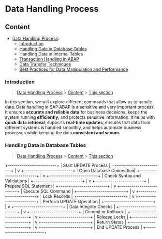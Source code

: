 # Data Handling Process

## Content

-  [Data Handling Process](Data_Handling_Process.md):
    - [Introduction](#Introduction)
    - [Handling Data in Database Tables](#sap_tables)
    - [Handling Data in Internal Tables](#internal_tables)
    - [Transaction Handling in ABAP](#transaction)
    - [Data Transfer Techniques](#data_transfer)
    - [Best Practices for Data Manipulation and Performance](#performance)

 
### Introduction

> [Data Handling Process](#Data_Handling_Process) > [Content](#Content) > [This section](#Introduction)

In this section, we will explore different commands that allow us to handle data. Data handling in SAP ABAP is a sensitive and very important process. It ensures **accurate and reliable data** for business decisions, keeps the system running **efficiently**, and protects sensitive information. It helps with **quick data retrieval**, supports **real-time updates**,  ensures that data from different systems is handled smoothly, and helps automate business processes while keeping the data **consistent and secure**.

### Handling Data in Database Tables

> [Data Handling Process](#Data_Handling_Process) > [Content](#Content) > [This section](#sap_tables)

+-------------------------+
|   Start UPDATE Process  |
+-------------------------+
            |
            v
+-------------------------+
| Open Database Connection|
+-------------------------+
            |
            v
+-------------------------+
| Check Syntax and Validations |
+-------------------------+
            |
            v
+-------------------------+
| Prepare SQL Statement  |
+-------------------------+
            |
            v
+-------------------------+
| Execute SQL Command     |
+-------------------------+
            |
            v
+-------------------------+
| Lock Records            |
+-------------------------+
            |
            v
+-------------------------+
| Perform UPDATE Operation |
+-------------------------+
            |
            v
+-------------------------+
| Data Integrity Checks   |
+-------------------------+
            |
            v
+-------------------------+
| Commit or Rollback      |
+-------------------------+
            |
            v
+-------------------------+
| Release Locks           |
+-------------------------+
            |
            v
+-------------------------+
| Return Status           |
+-------------------------+
            |
            v
+-------------------------+
| End UPDATE Process      |
+-------------------------+

